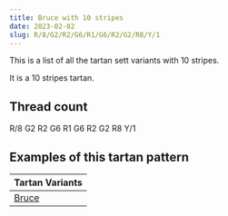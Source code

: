 ```yaml
---
title: Bruce with 10 stripes
date: 2023-02-02
slug: R/8/G2/R2/G6/R1/G6/R2/G2/R8/Y/1
---
```

This is a list of all the tartan sett variants with 10 stripes.

It is a 10 stripes tartan.


## Thread count
R/8 G2 R2 G6 R1 G6 R2 G2 R8 Y/1

## Examples of this tartan pattern

| Tartan Variants |
|---------------|
| [Bruce](/variants/r/8/g2/r2/g6/r1/g6/r2/g2/r8/y/1-g004c00-rc80000-yffc800)||
